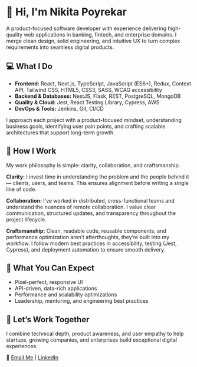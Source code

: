# 👋 Hi, I'm Nikita Poyrekar

A product-focused software developer with experience delivering high-quality web applications in banking, fintech, and enterprise domains. I merge clean design, solid engineering, and intuitive UX to turn complex requirements into seamless digital products.

## 💻 What I Do
- **Frontend:** React, Next.js, TypeScript, JavaScript (ES6+), Redux, Context API, Tailwind CSS, HTML5, CSS3, SASS, WCAG accessibility  
- **Backend & Databases:** NestJS, Flask, REST, PostgreSQL, MongoDB  
- **Quality & Cloud:** Jest, React Testing Library, Cypress, AWS  
- **DevOps & Tools:** Jenkins, Git, CI/CD  

I approach each project with a product-focused mindset, understanding business goals, identifying user pain points, and crafting scalable architectures that support long-term growth.

## 🧠 How I Work

My work philosophy is simple: clarity, collaboration, and craftsmanship.

**Clarity:** I invest time in understanding the problem and the people behind it — clients, users, and teams. This ensures alignment before writing a single line of code.

**Collaboration:** I’ve worked in distributed, cross-functional teams and understand the nuances of remote collaboration. I value clear communication, structured updates, and transparency throughout the project lifecycle.

**Craftsmanship:** Clean, readable code, reusable components, and performance optimization aren’t afterthoughts, they’re built into my workflow. I follow modern best practices in accessibility, testing (Jest, Cypress), and deployment automation to ensure smooth delivery. 

## 🚀 What You Can Expect
- Pixel-perfect, responsive UI  
- API-driven, data-rich applications  
- Performance and scalability optimizations  
- Leadership, mentoring, and engineering best practices

## 🌟 Let’s Work Together
I combine technical depth, product awareness, and user empathy to help startups, growing companies, and enterprises build exceptional digital experiences.

📩 [Email Me](mailto:your.nikita.poyarekar5@gmail.com) | [LinkedIn](https://www.linkedin.com/in/nikitapoyrekar/)
